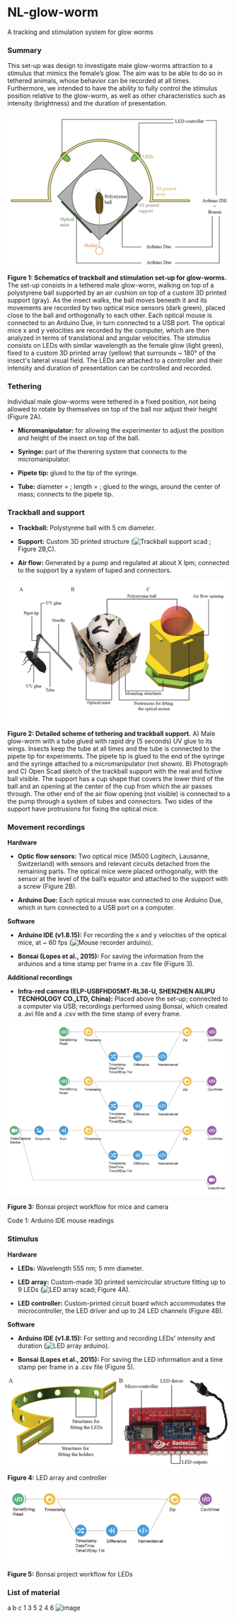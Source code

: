 # NL-glow-worm
A tracking and stimulation system for glow worms

### Summary
This set-up was design to investigate male glow-worms attraction to a stimulus that mimics the female’s glow. The aim was to be able to do so in tethered animals, whose behavior can be recorded at all times. Furthermore, we intended to have the ability to fully control the stimulus position relative to the glow-worm, as well as other characteristics such as intensity (brightness) and the duration of presentation.

![Trackball schematics](figures/Trackball_set-up_general_whitebackground.png)

**Figure 1: Schematics of trackball and stimulation set-up for glow-worms.** The set-up consists in a tethered male glow-worm, walking on top of a polystyrene ball supported by an air cushion on top of a custom 3D printed support (gray). As the insect walks, the ball moves beneath it and its movements are recorded by two optical mice sensors (dark green), placed close to the ball and orthogonally to each other. Each optical mouse is connected to an Arduino Due, in turn connected to a USB port. The optical mice x and y velocities are recorded by the computer, which are then analyzed in terms of translational and angular velocities. The stimulus consists on LEDs with similar wavelength as the female glow (light green), fixed to a custom 3D printed array (yellow) that surrounds ~ 180° of the insect's lateral visual field. The LEDs are attached to a controller and their intensity and duration of presentation can be controlled and recorded.


### Tethering 

Individual male glow-worms were tethered in a fixed position, not being allowed to rotate by themselves on top of the ball nor adjust their height (Figure 2A).

- **Micromanipulator:** for allowing the experimenter to adjust the position and height of the insect on top of the ball.

- **Syringe:** part of the therering system that connects to the micromanipulator.

- **Pipete tip:** glued to the tip of the syringe.

- **Tube:** diameter = ; length = ; glued to the wings, around the center of mass; connects to the pipete tip.


### Trackball and support

- **Trackball:** Polystyrene ball with 5 cm diameter.

- **Support:** Custom 3D printed structure (![Trackball support scad](software/Trackball_support_5cm.scad) ; Figure 2B,C).

- **Air flow:** Generated by a pump and regulated at about X lpm; connected to the support by a system of tuped and connectors.


![Trackball support](figures/Trackball_support_tethering.png)

**Figure 2: Detailed scheme of tethering and trackball support.** A) Male glow-worm with a tube glued with rapid dry (5 seconds) UV glue to its wings. Insects keep the tube at all times and the tube is connected to the pipete tip for experiments. The pipete tip is glued to the end of the syringe and the syringe attached to a micromanipulator (not shown). B) Photograph and C) Open Scad sketch of the trackball support with the real and fictive ball visible. The support has a cup shape that covers the lower third of the ball and an opening at the center of the cup from which the air passes through. The other end of the air flow opening (not visible) is connected to a the pump through a system of tubes and connectors. Two sides of the support have protrusions for fixing the optical mice.



### Movement recordings

**Hardware**

- **Optic flow sensors:** Two optical mice (M500 Logitech, Lausanne, Switzerland) with sensors and relevant circuits detached from the remaining parts. The optical mice were placed orthogonally, with the sensor at the level of the ball’s equator and attached to the support with a screw (Figure 2B).

- **Arduino Due:** Each optical mouse was connected to one Arduino Due, which in turn connected to a USB port on a computer. 


**Software**

- **Arduino IDE (v1.8.15):** For recording the x and y velocities of the optical mice, at ~ 60 fps (![Mouse recorder arduino](software/MouseController_1.ino)).

- **Bonsai (Lopes et al., 2015):** For saving the information from the arduinos and a time stamp per frame in a .csv file (Figure 3).


**Additional recordings** 

- **Infra-red camera (ELP-USBFHD05MT-RL36-U, SHENZHEN AILIPU TECNHOLOGY CO.,LTD, China):** Placed above the set-up; connected to a computer via USB; recordings performed using Bonsai, which created a .avi file and a .csv with the time stamp of every frame.




![Bonsai mice and cam](figures/Bonsai_mice_cam.png)

**Figure 3:** Bonsai project workflow for mice and camera


Code 1: Arduino IDE mouse readings


### Stimulus 

**Hardware**

- **LEDs:** Wavelength 555 nm; 5 mm diameter.

- **LED array:** Custom-made 3D printed semicircular structure fitting up to 9 LEDs (![LED array scad](software/LED_line.scad); Figure 4A).

- **LED controller:** Custom-printed circuit board which accommodates the microcontroller, the LED driver and up to 24 LED channels (Figure 4B).

**Software**

- **Arduino IDE (v1.8.15):** For setting and recording LEDs' intensity and duration (![LED array arduino](software/LED_array_intensity_baseline.ino)).

- **Bonsai (Lopes et al., 2015):** For saving the LED information and a time stamp per frame in a .csv file (Figure 5).



![LED array and controller](figures/LED_array_controller.png)

**Figure 4:** LED array and controller


![LED bonsai](figures/LED_bonsai.png)


**Figure 5:** Bonsai project workflow for LEDs


### List of material

a	b	c
1	3	5
2	4	6
![image](https://user-images.githubusercontent.com/63601758/135305921-2d7f5f85-1d23-4a61-b230-1e13c6d42a95.png)





<!--information/link dump:  
https://www.adafruit.com/product/1356  
https://www.mouser.co.uk/ProductDetail/Lumex/SSL-LX5093PGD?qs=%2Fha2pyFaduh%252BeY3QLiqc1szK7GoZblk1b%252BVpa99b7ZsXu%2FBD2FbvvA%3D%3D  

https://scanbox.org/2014/04/23/ball-tracking/comment-page-1/  


https://www.bidouille.org/files/hack/mousecam/Understanding%20Optical%20Mice%20White%20Paper.pdf  

https://www.bidouille.org/files/hack/mousecam/Optical_Flow_OPT.pdf  

note on work in progress:


26/04/2021
Seems mouse sensors using for optical flow detection are extremelly hard to come by in small quantities. I started [this thread](https://forum.openhardware.science/t/tracking-movement-with-a-computer-mouse-help/2834) on the GOSH Forum and some people have chipped in with ideas/suggestions and resources.

In the meantime I bought a cheap Ebay mouse to take it apart and see if we could learn something from the parts/components and if it would work as well on styrofoam spheres.

## SCAD Files
Contains the trackball support SCAD file. Current version has slits for mounts. Parameters:

`diameter` Diameter of the ball. Defaults to 44mm.
 - Glow worms: 44mm
 - Beetles: 100mm
 - Wood ants: 44mm  
`height="high"/"low"` Determines if 1/2 or 1/3 of the ball is covered.  
`inlet=true/false/"only"` Whether to include an inlet which can be glued underneath the holder. 

Currently the space thickness of the sides may need to be increased to make better room for the slits.

Also scad file for LED array (LED_line) - half circunfrence, 6 cm inner diameter, 0.5 cm thickness; with two rods to glue on the side for holding and rotating if needed (0.5 cm diam, 3 cm long)

## Trackball program
A small standalone program which reads the movement of the cursor (motion in x controls rotational motion (orientation angle), changes in y translational movement). Stop the script with SPACE. Ideally integrate two ortogonal optical mouse. 

Note: Tracking ball movement with camera also possible (see links bellow for FicTrac)


## Previous studies with trackballs:

- FicTrac paper for tracking ball motion with a camera:
https://www.researchgate.net/profile/Gavin-Taylor-2/publication/260044337_FicTrac_A_visual_method_for_tracking_spherical_motion_and_generating_fictive_animal_paths/links/5daa3b78299bf111d4be68c9/FicTrac-A-visual-method-for-tracking-spherical-motion-and-generating-fictive-animal-paths.pdf

https://www.biorxiv.org/content/10.1101/2021.04.29.442008v1.full.pdf

https://www.dropbox.com/sh/5tcplzvkufx8qrj/AAAbGobTdm5zj6f1vsMPDctEa (out of date - have not found current software)

- Trackball for ants (no stimulus):
https://www.researchgate.net/profile/Hansjuergen-Dahmen/publication/313776075_Naturalistic_path_integration_of_Cataglyphis_desert_ants_on_an_air-cushioned_lightweight_spherical_treadmill/links/5992c053458515a8a24bdb66/Naturalistic-path-integration-of-Cataglyphis-desert-ants-on-an-air-cushioned-lightweight-spherical-treadmill.pdf -->
